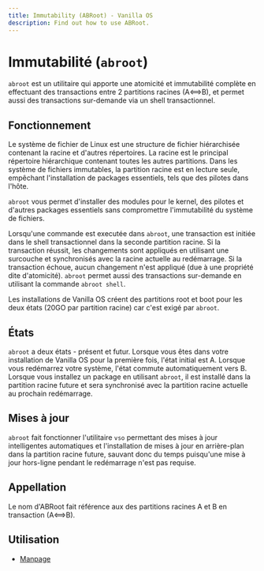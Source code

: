```yaml
---
title: Immutability (ABRoot) - Vanilla OS
description: Find out how to use ABRoot.
---
```


# Immutabilité (`abroot`)

`abroot` est un utilitaire qui apporte une atomicité et immutabilité complète en effectuant des transactions entre 2 partitions racines (A⟺B), et permet aussi des transactions sur-demande via un shell transactionnel.

## Fonctionnement

Le système de fichier de Linux est une structure de fichier hiérarchisée contenant la racine et d'autres répertoires.
La racine est le principal répertoire hiérarchique contenant toutes les autres partitions.
Dans les système de fichiers immutables, la partition racine est en lecture seule, empêchant l'installation de packages essentiels, tels que des pilotes dans l'hôte.

`abroot` vous permet d'installer des modules pour le kernel, des pilotes et d'autres packages essentiels sans compromettre l'immutabilité du système de fichiers.

Lorsqu'une commande est executée dans `abroot`, une transaction est initiée dans le shell transactionnel dans la seconde partition racine. Si la transaction réussit, les changements sont appliqués en utilisant une surcouche et synchronisés avec la racine actuelle au redémarrage. Si la transaction échoue, aucun changement n'est appliqué (due à une propriété dite d'atomicité). `abroot` permet aussi des transactions sur-demande en utilisant la commande `abroot shell`.

Les installations de Vanilla OS créent des partitions root et boot pour les deux états (20GO par partition racine) car c'est exigé par `abroot`.

## États

`abroot` a deux états - présent et futur. Lorsque vous êtes dans votre installation de Vanilla OS pour la première fois, l'état initial est A. Lorsque vous redémarrez votre système, l'état commute automatiquement vers B. Lorsque vous installez un package en utilisant `abroot`, il est installé dans la partition racine future et sera synchronisé avec la partition racine actuelle au prochain redémarrage.

## Mises à jour

`abroot` fait fonctionner l'utilitaire `vso` permettant des mises à jour intelligentes automatiques et l'installation de mises à jour en arrière-plan dans la partition racine future, sauvant donc du temps puisqu'une mise à jour hors-ligne pendant le redémarrage n'est pas requise.

## Appellation

Le nom d'ABRoot fait référence aux des partitions racines A et B en transaction (A⟺B).

## Utilisation

- [Manpage](/docs/ABRoot/manpage)
